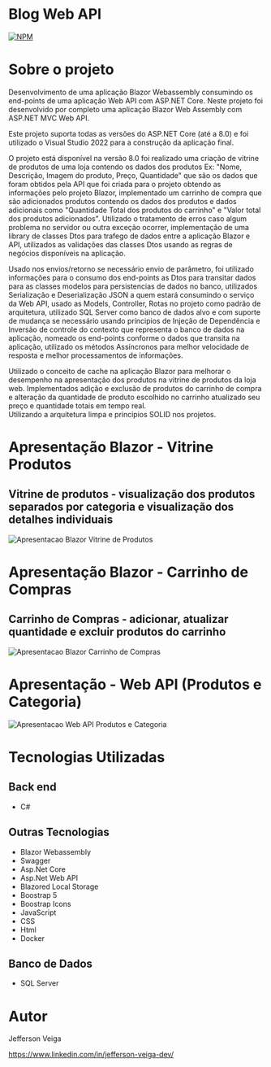 # Blog Web API

[![NPM](https://img.shields.io/github/license/jehveiga/Blog-api)](https://github.com/jehveiga/blazor-shop/blob/main/LICENCE)

# Sobre o projeto

Desenvolvimento de uma aplicação Blazor Webassembly consumindo os end-points de uma aplicação Web API com ASP.NET Core. Neste projeto foi desenvolvido por completo uma aplicação Blazor Web Assembly com ASP.NET MVC Web API.

Este projeto suporta todas as versões do ASP.NET Core (até a 8.0) e foi utilizado o Visual Studio 2022 para a construção da aplicação final.

O projeto está disponível na versão 8.0 foi realizado uma criação de vitrine de produtos de uma loja contendo os dados dos produtos Ex: "Nome, Descrição, Imagem do produto, Preço, Quantidade" que são os dados que foram obtidos pela API que foi criada para o projeto obtendo as informações pelo projeto Blazor, implementado um carrinho de compra que são adicionados produtos contendo os dados dos produtos e dados adicionais como "Quantidade Total dos produtos do carrinho" e "Valor total dos produtos adicionados".
Utilizado o tratamento de erros caso algum problema no servidor ou outra exceção ocorrer, implementação de uma library de classes Dtos para trafego de dados entre a aplicação Blazor e API, utilizados as validações das classes Dtos usando as regras de negócios disponíveis na aplicação.

Usado nos envios/retorno se necessário envio de parâmetro, foi utilizado informações para o consumo dos end-points as Dtos para transitar dados para as classes modelos para persistencias de dados no banco, utilizados Serialização e Deserialização JSON a quem estará consumindo o serviço da Web API, usado as Models, Controller, Rotas no projeto como padrão de arquitetura, utilizado SQL Server como banco de dados alvo e com suporte de mudança se necessário usando príncipios de Injeção de Dependência e Inversão de controle do contexto que representa o banco de dados na aplicação, nomeado os end-points conforme o dados que transita na aplicação, utilizado os métodos Assíncronos para melhor velocidade de resposta e melhor processamentos de informações.

Utilizado o conceito de cache na aplicação Blazor para melhorar o desempenho na apresentação dos produtos na vitrine de produtos da loja web. 
Implementados adição e exclusão de produtos do carrinho de compra e alteração da quantidade de produto escolhido no carrinho atualizado seu preço e quantidade totais em tempo real.  
Utilizando a arquitetura limpa e principios SOLID nos projetos.

# Apresentação Blazor - Vitrine Produtos

## Vitrine de produtos - visualização dos produtos separados por categoria e visualização dos detalhes individuais
![Apresentacao Blazor Vitrine de Produtos](https://github.com/jehveiga/blazor-shop/blob/main/assets/apresentacao-vitrine-produtos.gif)

# Apresentação Blazor - Carrinho de Compras

## Carrinho de Compras - adicionar, atualizar quantidade e excluir produtos do carrinho
![Apresentacao Blazor Carrinho de Compras](https://github.com/jehveiga/blazor-shop/blob/main/assets/apresentacao-carrinho-compras.gif)

# Apresentação - Web API (Produtos e Categoria)

![Apresentacao Web API Produtos e Categoria](https://github.com/jehveiga/blazor-shop/blob/main/assets/apresentacao-API.gif)

# Tecnologias Utilizadas

## Back end

- C#

## Outras Tecnologias

- Blazor Webassembly
- Swagger
- Asp.Net Core
- Asp.Net Web API
- Blazored Local Storage
- Boostrap 5
- Boostrap Icons
- JavaScript
- CSS
- Html
- Docker

## Banco de Dados

- SQL Server

# Autor 

Jefferson Veiga

https://www.linkedin.com/in/jefferson-veiga-dev/
